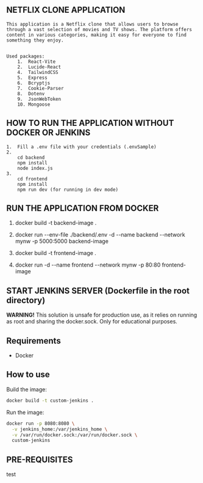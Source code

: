 ## NETFLIX CLONE APPLICATION

    This application is a Netflix clone that allows users to browse through a vast selection of movies and TV shows. The platform offers content in various categories, making it easy for everyone to find something they enjoy.


    Used packages:
        1.  React-Vite
        2.  Lucide-React
        4.  TailwindCSS
        5.  Express
        6.  Bcryptjs
        7.  Cookie-Parser
        8.  Dotenv
        9.  JsonWebToken
        10. Mongoose

      

## HOW TO RUN THE APPLICATION WITHOUT DOCKER OR JENKINS

    1.  Fill a .env file with your credentials (.envSample)
    2.  
        cd backend
        npm install
        node index.js
    3.
        cd frontend
        npm install
        npm run dev (for running in dev mode)


## RUN THE APPLICATION FROM DOCKER

 1. docker build -t backend-image .
 2. docker run --env-file ./backend/.env -d --name backend  --network mynw -p 5000:5000 backend-image

 3. docker build -t frontend-image .
 4. docker run -d --name frontend  --network mynw -p 80:80 frontend-image


## START JENKINS SERVER (Dockerfile in the root directory)
**WARNING!**
This solution is unsafe for production use, as it relies on running as root and sharing the docker.sock. Only for educational purposes.
## Requirements
- Docker
## How to use
Build the image:

```sh
docker build -t custom-jenkins .
```
Run the image:

```sh
docker run -p 8080:8080 \
  -v jenkins_home:/var/jenkins_home \
  -v /var/run/docker.sock:/var/run/docker.sock \
  custom-jenkins
```

## PRE-REQUISITES


test